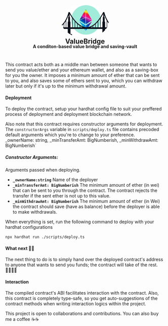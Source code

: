 <div align="center" style="margin-bottom:40px">
  <a href="/">
    <img width="150px" style="border-radius:100%" src="logo.png"><br/>
  </a>
  <h2 align="center" style="margin:-5px">ValueBridge</h2>
  <b>A conditon-based value bridge and saving-vault</b>
</div>

This contract acts both as a middle man between someone that wants to send you value/ether and your ethereum wallet, and also as a saving-box for you the owner. It imposes a minimum amount of ether that can be sent to you, and also saves some of ethers sent to you, which you can withdraw later but only if it's up to the minimum withdrawal amount.

#### Deployment
To deploy the contract, setup your hardhat config file to suit your preffered process of deployment and deployment blockchain network. 

Also note that this contract requires constructor arguments for deployment. The `constructorArgs` variable in `scripts/deploy.ts` file contains precoded default arguments which you're to change to your preference.
_ownerName: string, _minTransferAmt: BigNumberish, _minWithdrawAmt: BigNumberish`
##### Constructor Arguments:
Arguments passed when deploying.
- **`_ownerName:string`** Name of the deployer
- **`_minTransferAmt: BigNumberish`** The minimum amount of ether (in wei) that can be sent to you through the contract. The contract rejects the transfer if the sent ether is not up to this value.
- **`_minWithdrawAmt: BigNumberish`** The minimum amount of ether (in Wei) the contract should save (have as balance) before the deployer is able to make withdrawals.

When everything is set, run the following command to deploy with your hardhat configurations
```shell
npx hardhat run ./scripts/deploy.ts
```

#### What next 🤷‍♂️ 
The next thing to do is to simply hand over the deployed contract's address to anyone that wants to send you funds; the contract will take of the rest. 🤸‍♂️🤸‍♀️

#### Interaction
The compiled contract's ABI facilitates interaction with the contract. Also, this contract is completely type-safe, so you get auto-suggestions of the contract methods when writing interaction logics within the project.

This project is open to collaborations and contributions. You can also buy me a coffee ☕☕
